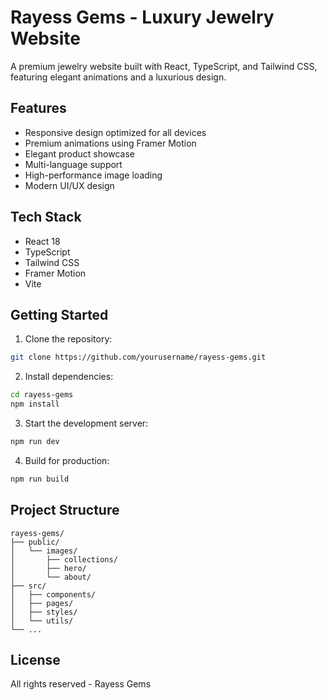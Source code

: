 # Rayess Gems - Luxury Jewelry Website

A premium jewelry website built with React, TypeScript, and Tailwind CSS, featuring elegant animations and a luxurious design.

## Features

- Responsive design optimized for all devices
- Premium animations using Framer Motion
- Elegant product showcase
- Multi-language support
- High-performance image loading
- Modern UI/UX design

## Tech Stack

- React 18
- TypeScript
- Tailwind CSS
- Framer Motion
- Vite

## Getting Started

1. Clone the repository:
```bash
git clone https://github.com/yourusername/rayess-gems.git
```

2. Install dependencies:
```bash
cd rayess-gems
npm install
```

3. Start the development server:
```bash
npm run dev
```

4. Build for production:
```bash
npm run build
```

## Project Structure

```
rayess-gems/
├── public/
│   └── images/
│       ├── collections/
│       ├── hero/
│       └── about/
├── src/
│   ├── components/
│   ├── pages/
│   ├── styles/
│   └── utils/
└── ...
```

## License

All rights reserved - Rayess Gems 